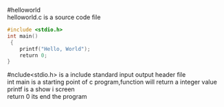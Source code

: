 #helloworld  
helloworld.c is a source code file  
```c
#include <stdio.h>
int main()
 {
    printf("Hello, World");
    return 0;
}  
``` 
#nclude<stdio.h> is a include standard input output header file  
int main is a starting point of c program,function will return a integer value  
printf is a show i screen  
return 0 its end the program  

